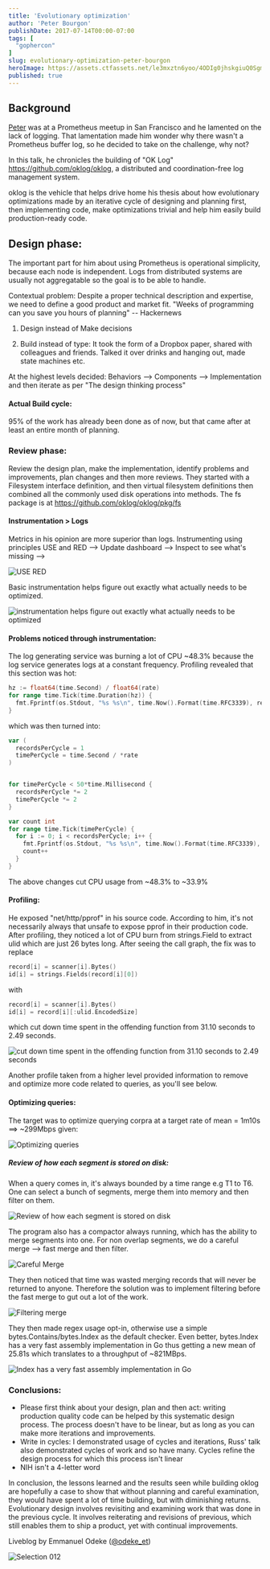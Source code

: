 ```yaml
---
title: 'Evolutionary optimization'
author: 'Peter Bourgon'
publishDate: 2017-07-14T00:00-07:00
tags: [
  "gophercon"
]
slug: evolutionary-optimization-peter-bourgon
heroImage: https://assets.ctfassets.net/le3mxztn6yoo/4ODIg0jhskgiuQ0SgmaMsm/addc509ab1dff98eb6864bcee1740aad/Selection_012.bmp
published: true
---
```


## Background
[Peter](https://twitter.com/peterbourgon) was at a Prometheus meetup in San Francisco and he lamented on the lack of logging.
That lamentation made him wonder why there wasn't a Prometheus buffer log, so he decided to take on the challenge, why not?

In this talk, he chronicles the building of "OK Log" https://github.com/oklog/oklog, a distributed
and coordination-free log management system.

oklog is the vehicle that helps drive home his thesis about how evolutionary optimizations made by an iterative cycle of designing and planning first, then implementing code, make optimizations trivial and help him easily build production-ready code.


## Design phase:
The important part for him about using Prometheus is operational simplicity, because each node is independent. Logs from distributed systems are usually not aggregatable so the goal is to be able to handle.

Contextual problem:
Despite a proper technical description and expertise, we need to define a good product and market fit. "Weeks of programming can you save you hours of planning" -- Hackernews
1. Design instead of Make decisions

2. Build instead of type:
It took the form of a Dropbox paper, shared with colleagues and friends. Talked it over drinks and hanging out, made state machines etc.

At the highest levels decided:
Behaviors --> Components --> Implementation and then iterate
as per "The design thinking process"

#### Actual Build cycle:
95% of the work has already been done as of now, but that came after at least an entire month of planning.

### Review phase:
Review the design plan, make the implementation, identify problems and improvements, plan changes and then more reviews.
They started with a Filesystem interface definition, and then virtual filesystem definitions then combined all the
commonly used disk operations into methods. The fs package is at https://github.com/oklog/oklog/pkg/fs

#### Instrumentation > Logs

Metrics in his opinion are more superior than logs.
Instrumenting using principles USE and RED --> Update dashboard --> Inspect to see what's missing -->

![USE RED](https://user-images.githubusercontent.com/4898263/28233377-959f3162-68b3-11e7-910d-1cc4938a5d60.png)

Basic instrumentation helps figure out exactly what actually needs to be optimized.

![instrumentation helps figure out exactly what actually needs to be optimized](https://user-images.githubusercontent.com/4898263/28233366-841c0dc0-68b3-11e7-943e-a2b8226370a7.png)


#### Problems noticed through instrumentation:
The log generating service was burning a lot of CPU ~48.3% because the log service generates logs at a constant frequency.
Profiling revealed that this section was hot:
```go
hz := float64(time.Second) / float64(rate)
for range time.Tick(time.Duration(hz)) {
  fmt.Fprintf(os.Stdout, "%s %s\n", time.Now().Format(time.RFC3339), records[rant.Intn(len(records))])
}
```

which was then turned into:
```go
var (
  recordsPerCycle = 1
  timePerCycle = time.Second / *rate
)


for timePerCycle < 50*time.Millisecond {
  recordsPerCycle *= 2
  timePerCycle *= 2
}

var count int
for range time.Tick(timePerCycle) {
  for i := 0; i < recordsPerCycle; i++ {
    fmt.Fprintf(os.Stdout, "%s %s\n", time.Now().Format(time.RFC3339), records[count%len(records)])
    count++
  }
}
```

The above changes cut CPU usage from ~48.3% to ~33.9%

#### Profiling:
He exposed "net/http/pprof" in his source code. According to him, it's not necessarily always that unsafe to expose
pprof in their production code.
After profiling, they noticed a lot of CPU burn from strings.Field to extract ulid which are just 26 bytes long.
After seeing the call graph, the fix was to replace
```go
record[i] = scanner[i].Bytes()
id[i] = strings.Fields(record[i][0])
```

with

```go
record[i] = scanner[i].Bytes()
id[i] = record[i][:ulid.EncodedSize]
```
which cut down time spent in the offending function from  31.10 seconds to 2.49 seconds.

![cut down time spent in the offending function from 31.10 seconds to 2.49 seconds](https://user-images.githubusercontent.com/4898263/28233404-ded12c82-68b3-11e7-895f-6436a14558f6.png)


Another profile taken from a higher level provided information to remove and optimize more code related to queries, as you'll see below.

#### Optimizing queries:
The target was to optimize querying corpra at a target rate of mean = 1m10s ==> ~299Mbps given:

![Optimizing queries](https://user-images.githubusercontent.com/4898263/28233433-11adadc4-68b4-11e7-8444-cda7ee34f16a.png)


##### Review of how each segment is stored on disk:
When a query comes in, it's always bounded by a time range e.g T1 to T6. One can select a bunch of segments, merge them
into memory and then filter on them.

![Review of how each segment is stored on disk](https://user-images.githubusercontent.com/4898263/28233320-34751410-68b3-11e7-8825-a357bd4bf5ba.png)

The program also has a compactor always running, which has the ability to merge segments into one.
For non overlap segments, we do a careful merge --> fast merge and then filter.

![Careful Merge](https://user-images.githubusercontent.com/4898263/28233347-62755640-68b3-11e7-8008-0414f61b10dd.png)


They then noticed that time was wasted merging records that will never be returned to anyone.
Therefore the solution was to implement filtering before the fast merge to gut out a lot of the work.

![Filtering merge](https://user-images.githubusercontent.com/4898263/28233339-51a1ebf8-68b3-11e7-9709-117a837321ab.png)

They then made regex usage opt-in, otherwise use a simple bytes.Contains/bytes.Index as the default checker. Even better, bytes.Index has a very fast assembly implementation in Go thus
getting a new mean of 25.81s which translates to a throughput of ~821MBps.

![Index has a very fast assembly implementation in Go](https://user-images.githubusercontent.com/4898263/28233569-ed21b40e-68b4-11e7-9207-7996e513a5e3.png)


### Conclusions:
* Please first think about your design, plan and then act: writing production quality code can be helped by this systematic design process. The process doesn't have to be linear, but as long as you can make more iterations and improvements.
* Write in cycles: I demonstrated usage of cycles and iterations, Russ' talk also demonstrated cycles of work and so have many. Cycles refine the design process for which this process isn't linear
* NIH isn't a 4-letter word

In conclusion, the lessons learned and the results seen while building oklog are hopefully a case to show that without planning and careful examination, they would have spent a lot of time building, but with diminishing returns.
Evolutionary design involves revisiting and examining work that was done in the previous cycle. It involves
reiterating and revisions of previous, which still enables them to ship a product, yet with continual improvements.

Liveblog by Emmanuel Odeke ([@odeke_et](https://twitter.com/odeke_et))

![Selection 012](//assets.contentful.com/le3mxztn6yoo/4ODIg0jhskgiuQ0SgmaMsm/addc509ab1dff98eb6864bcee1740aad/Selection_012.bmp)